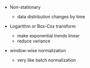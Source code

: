 
- Non-stationary
  - data distribution changes by time


- Logarithm or Box-Cox transform
  - make exponential trends linear
  - reduce variance

- window-wise normalization
  - very like batch normalization